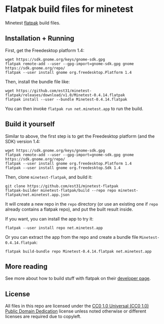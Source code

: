 # Flatpak build files for minetest

Minetest [flatpak](http://flatpak.org/) build files.

## Installation + Running

First, get the Freedesktop platform 1.4:

```
wget https://sdk.gnome.org/keys/gnome-sdk.gpg
flatpak remote-add --user --gpg-import=gnome-sdk.gpg gnome https://sdk.gnome.org/repo/
flatpak --user install gnome org.freedesktop.Platform 1.4
```

Then, install the bundle file like:

```
wget https://github.com/est31/minetest-flatpak/releases/download/v1.0/Minetest-0.4.14.flatpak
flatpak install --user --bundle Minetest-0.4.14.flatpak
```

You can then invoke `flatpak run net.minetest.app` to run the build.

## Build it yourself

Similar to above, the first step is to get the Freedesktop platform
(and the SDK) version 1.4:


```
wget https://sdk.gnome.org/keys/gnome-sdk.gpg
flatpak remote-add --user --gpg-import=gnome-sdk.gpg gnome https://sdk.gnome.org/repo/
flatpak --user install gnome org.freedesktop.Platform 1.4
flatpak --user install gnome org.freedesktop.Sdk 1.4

```

Then, clone `minetest-flatpak`, and build it:

```
git clone https://github.com/est31/minetest-flatpak
flatpak-builder minetest-flatpak/build --repo repo minetest-flatpak/net.minetest.app.json
```
It will create a new repo in the `repo` directory (or use an existing one if `repo` already contains a flatpak repo), and put the built result inside.

If you want, you can install the app to try it:

```
flatpak --user install repo net.minetest.app
```

Or you can extract the app from the repo and create a bundle file `Minetest-0.4.14.flatpak`:

```
flatpak build-bundle repo Minetest-0.4.14.flatpak net.minetest.app

```

## More reading

See more about how to build stuff with flatpak on their [developer page](http://flatpak.org/developer.html).

## License

All files in this repo are licensed under the [CC0 1.0 Universal (CC0 1.0) Public Domain Dedication](https://creativecommons.org/publicdomain/zero/1.0/) license
unless noted otherwise or different licenses are required due to copyleft.
